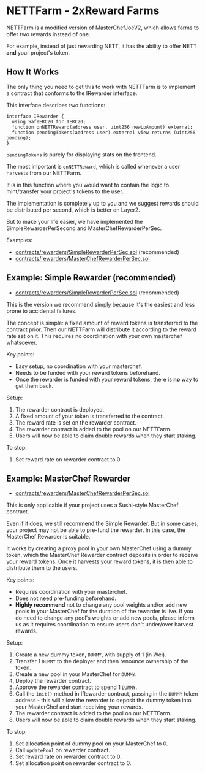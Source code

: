 # NETTFarm - 2xReward Farms

NETTFarm is a modified version of MasterChefJoeV2, which allows farms to offer two rewards instead of one.

For example, instead of just rewarding NETT, it has the ability to offer NETT **and** your project's token.

## How It Works

The only thing you need to get this to work with NETTFarm is to implement a contract that conforms to the IRewarder interface.

This interface describes two functions:

```sol
interface IRewarder {
  using SafeERC20 for IERC20;
  function onNETTReward(address user, uint256 newLpAmount) external;
  function pendingTokens(address user) external view returns (uint256 pending);
}
```

`pendingTokens` is purely for displaying stats on the frontend.

The most important is `onNETTReward`, which is called whenever a user harvests from our NETTFarm.

It is in this function where you would want to contain the logic to mint/transfer your project's tokens to the user.

The implementation is completely up to you and we suggest rewards should be distributed per second, which is better on Layer2.

But to make your life easier, we have implemented the SimpleRewarderPerSecond and MasterChefRewarderPerSec.

Examples:

- [contracts/rewarders/SimpleRewarderPerSec.sol](contracts/rewarders/SimpleRewarderPerSec.sol) (recommended)
- [contracts/rewarders/MasterChefRewarderPerSec.sol](contracts/rewarders/MasterChefRewarderPerSec.sol)

## Example: Simple Rewarder (recommended)

- [contracts/rewarders/SimpleRewarderPerSec.sol](contracts/rewarders/SimpleRewarderPerSec.sol) (recommended)

This is the version we recommend simply because it's the easiest and less prone to accidental failures.

The concept is simple: a fixed amount of reward tokens is transferred to the contract prior. Then our NETTFarm will
distribute it according to the reward rate set on it. This requires no coordination with your own masterchef whatsoever.

Key points:

- Easy setup, no coordination with your masterchef.
- Needs to be funded with your reward tokens beforehand.
- Once the rewarder is funded with your reward tokens, there is **no** way to get them back.

Setup:

1. The rewarder contract is deployed.
2. A fixed amount of your token is transferred to the contract.
3. The reward rate is set on the rewarder contract.
4. The rewarder contract is added to the pool on our NETTFarm.
5. Users will now be able to claim double rewards when they start staking.

To stop:

1. Set reward rate on rewarder contract to 0.

## Example: MasterChef Rewarder

- [contracts/rewarders/MasterChefRewarderPerSec.sol](contracts/rewarders/MasterChefRewarderPerSec.sol)

This is only applicable if your project uses a Sushi-style MasterChef contract.

Even if it does, we still recommend the Simple Rewarder. But in some cases, your project may not be able to pre-fund the rewarder.
In this case, the MasterChef Rewarder is suitable.

It works by creating a proxy pool in your own MasterChef using a dummy token, which the MasterChef Rewarder contract deposits in order
to receive your reward tokens. Once it harvests your reward tokens, it is then able to distribute them to the users.

Key points:

- Requires coordination with your masterchef.
- Does not need pre-funding beforehand.
- **Highly recommend** not to change any pool weights and/or add new pools in your MasterChef for the duration of the rewarder is live. If you do need to change any pool's weights or add new pools, please inform us as it requires coordination to ensure users don't under/over harvest rewards.

Setup:

1. Create a new dummy token, `DUMMY`, with supply of 1 (in Wei).
2. Transfer 1 `DUMMY` to the deployer and then renounce ownership of the token.
3. Create a new pool in your MasterChef for `DUMMY`.
4. Deploy the rewarder contract.
5. Approve the rewarder contract to spend 1 `DUMMY`.
6. Call the `init()` method in IRewarder contract, passing in the `DUMMY` token address - this will allow the rewarder to deposit the dummy token into your MasterChef and start receiving your rewards.
7. The rewarder contract is added to the pool on our NETTFarm.
8. Users will now be able to claim double rewards when they start staking.

To stop:

1. Set allocation point of dummy pool on your MasterChef to 0.
2. Call `updatePool` on rewarder contract.
3. Set reward rate on rewarder contract to 0.
4. Set allocation point on rewarder contract to 0.